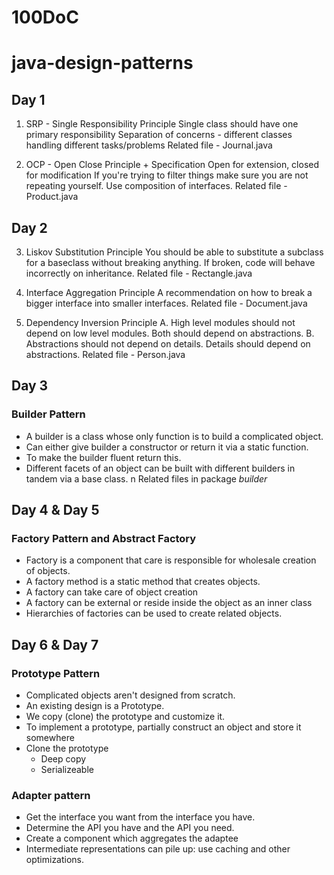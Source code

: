 # 100DoC
# java-design-patterns

## Day 1
1. SRP - Single Responsibility Principle
Single class should have one primary responsibility
Separation of concerns - different classes handling different tasks/problems
Related file - Journal.java

2. OCP - Open Close Principle + Specification
Open for extension, closed for modification
If you're trying to filter things make sure you are not repeating yourself. Use composition of interfaces.
Related file - Product.java


## Day 2
3. Liskov Substitution Principle
You should be able to substitute a subclass for a baseclass without breaking anything.
If broken, code will behave incorrectly on inheritance.
Related file - Rectangle.java

4. Interface Aggregation Principle
A recommendation on how to break a bigger interface into smaller interfaces.
Related file - Document.java

5. Dependency Inversion Principle
    A. High level modules should not depend on low level modules. Both should depend on abstractions.
    B. Abstractions should not depend on details. Details should depend on abstractions.
Related file - Person.java


## Day 3
### Builder Pattern
- A builder is a class whose only function is to build a complicated object.
- Can either give builder a constructor or return it via a static function.
- To make the builder fluent return this.
- Different facets of an object can be built with different builders in tandem via a base class. n
Related files in package *builder*

## Day 4 & Day 5
### Factory Pattern and Abstract Factory
- Factory is a component that care is responsible for wholesale creation of objects.
- A factory method is a static method that creates objects.
- A factory can take care of object creation
- A factory can be external or reside inside the object as an inner class
- Hierarchies of factories can be used to create related objects. 


## Day 6 & Day 7
### Prototype Pattern
- Complicated objects aren't designed from scratch.
- An existing design is a Prototype.
- We copy (clone) the prototype and customize it.
- To implement a prototype, partially construct an object and store it somewhere
- Clone the prototype
  - Deep copy
  - Serializeable

### Adapter pattern
- Get the interface you want from the interface you have.
- Determine the API you have and the API you need.
- Create a component which aggregates the adaptee
- Intermediate representations can pile up: use caching and other optimizations.
